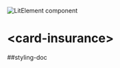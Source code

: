 ![LitElement component](https://img.shields.io/badge/litElement-component-blue.svg)

# \<card-insurance>

##styling-doc